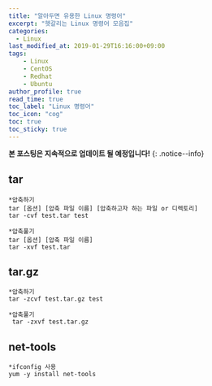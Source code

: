 ```yaml
---
title: "알아두면 유용한 Linux 명령어"
excerpt: "헷갈리는 Linux 명령어 모음집"
categories: 
  - Linux
last_modified_at: 2019-01-29T16:16:00+09:00
tags: 
    - Linux
    - CentOS
    - Redhat
    - Ubuntu
author_profile: true
read_time: true
toc_label: "Linux 명령어" 
toc_icon: "cog" 
toc: true
toc_sticky: true
---
```


**본 포스팅은 지속적으로 업데이트 될 예정입니다!**
{: .notice--info}





## tar

```
*압축하기
tar [옵션] [압축 파일 이름] [압축하고자 하는 파일 or 디렉토리]
tar -cvf test.tar test

*압축풀기
tar [옵션] [압축 파일 이름]
tar -xvf test.tar
```

## tar.gz

```
*압축하기
tar -zcvf test.tar.gz test

*압축풀기
 tar -zxvf test.tar.gz
 ```
 
 ## net-tools
 
 ```
 *ifconfig 사용
 yum -y install net-tools
 ```
